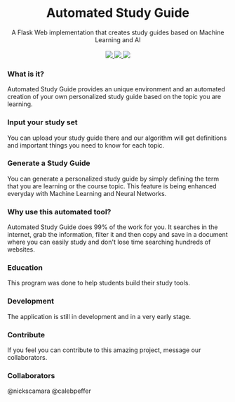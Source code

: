 <p align="center">
	<h1 align="center">Automated Study Guide</h1>
	<p align="center">
	A Flask Web implementation that creates study guides based on Machine Learning and AI
		<br /><br />
		<a href="#">
			<img src="https://img.shields.io/github/languages/count/nickscamara/automatedstudyguide.svg" />
		</a>
		<a href="#">
			<img src="https://img.shields.io/github/last-commit/nickscamara/automatedstudyguide.svg" />
		</a>
		<a href="#">
		<img src="https://img.shields.io/github/issues/nickscamara/automatedstudyguide.svg">
		</a>
	</p>
</p>

### What is it?
Automated Study Guide provides an unique environment and an automated creation of your own personalized study guide based on the topic you are learning.

### Input your study set
You can upload your study guide there and our algorithm will get definitions and important things you need to know for each topic.

### Generate a Study Guide
You can generate a personalized study guide by simply defining the term that you are learning or the course topic.
This feature is being enhanced everyday with Machine Learning and Neural Networks.

### Why use this automated tool?
Automated Study Guide does 99% of the work for you. It searches in the internet, grab the information, filter it and then copy and save in a document where you can easily study and don't lose time searching hundreds of websites.

### Education
This program was done to help students build their study tools. 
### Development
The application is still in development and in a very early stage.

### Contribute
If you feel you can contribute to this amazing project, message our collaborators.

### Collaborators
@nickscamara
@calebpeffer
